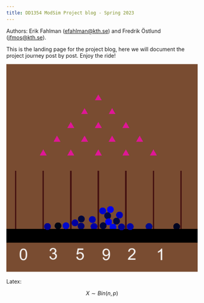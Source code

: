 ```yaml
---
title: DD1354 ModSim Project blog - Spring 2023
---
```


Authors: Erik Fahlman (efahlman@kth.se) and Fredrik Östlund (jfmos@kth.se).

This is the landing page for the project blog, here we will document the project journey post by post. Enjoy the ride!


![Screenshot](pictures/eleventh.png)

Latex: 

$$X \sim Bin(n, p)$$

